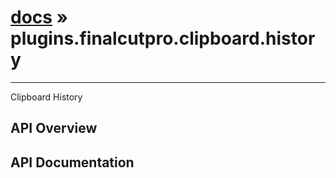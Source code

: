 # [docs](index.md) » plugins.finalcutpro.clipboard.history
---

Clipboard History

## API Overview

## API Documentation


